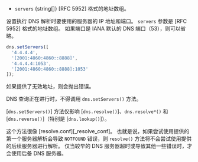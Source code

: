 <!-- YAML
added: v0.11.3
-->
* `servers` {string[]} [RFC 5952] 格式的地址数组。

设置执行 DNS 解析时要使用的服务器的 IP 地址和端口。 
`servers` 参数是 [RFC 5952] 格式的地址数组。 
如果端口是 IANA 默认的 DNS 端口（53），则可以省略。

```js
dns.setServers([
  '4.4.4.4',
  '[2001:4860:4860::8888]',
  '4.4.4.4:1053',
  '[2001:4860:4860::8888]:1053'
]);
```

如果提供了无效地址，则会抛出错误。

DNS 查询正在进行时，不得调用 `dns.setServers()` 方法。

[`dns.setServers()`] 方法仅影响 [`dns.resolve()`]、`dns.resolve*()` 和 [`dns.reverse()`]（特别是 [`dns.lookup()`]）。

这个方法很像 [resolve.conf][_resolve_conf]。 
也就是说，如果尝试使用提供的第一个服务器解析会导致 `NOTFOUND` 错误，则 `resolve()` 方法将不会尝试使用提供的后续服务器进行解析。 
仅当较早的 DNS 服务器超时或导致其他一些错误时，才会使用后备 DNS 服务器。



